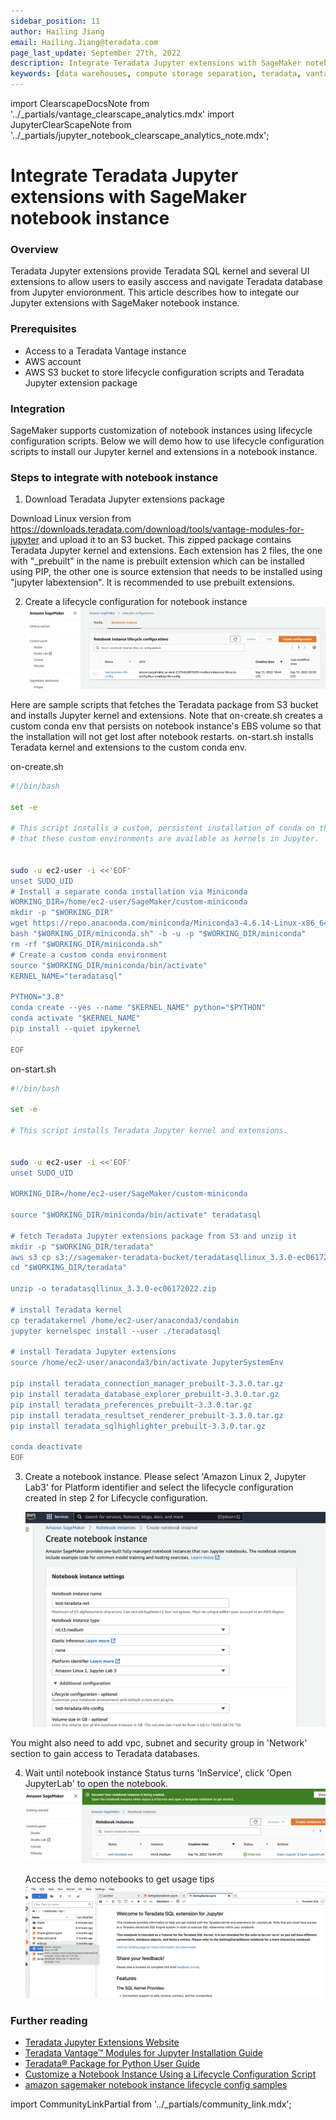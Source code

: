 ```yaml
---
sidebar_position: 11
author: Hailing Jiang
email: Hailing.Jiang@teradata.com
page_last_update: September 27th, 2022
description: Integrate Teradata Jupyter extensions with SageMaker notebook instance
keywords: [data warehouses, compute storage separation, teradata, vantage, cloud data platform, business intelligence, enterprise analytics, jupyter, teradatasql, ipython-sql, teradatasqlalchemy]
---
```


import ClearscapeDocsNote from '../_partials/vantage_clearscape_analytics.mdx'
import JupyterClearScapeNote from '../_partials/jupyter_notebook_clearscape_analytics_note.mdx';

# Integrate Teradata Jupyter extensions with SageMaker notebook instance


<JupyterClearScapeNote />

### Overview
Teradata Jupyter extensions provide Teradata SQL kernel and several UI extensions to allow users to easily asccess and navigate Teradata database from Jupyter envioronment. This article describes how to integate our Jupyter extensions with SageMaker notebook instance.

### Prerequisites


* Access to a Teradata Vantage instance
  <ClearscapeDocsNote />
* AWS account
* AWS S3 bucket to store lifecycle configuration scripts and Teradata Jupyter extension package

### Integration

SageMaker supports customization of notebook instances using lifecycle configuration scripts. Below we will demo how to use lifecycle configuration scripts to install our Jupyter kernel and extensions in a notebook instance.

### Steps to integrate with notebook instance

1. Download Teradata Jupyter extensions package

Download Linux version from https://downloads.teradata.com/download/tools/vantage-modules-for-jupyter and upload it to an S3 bucket. This zipped package contains Teradata Jupyter kernel and extensions. Each extension has 2 files, the one with "_prebuilt" in the name is prebuilt extension which can be installed using PIP, the other one is source extension that needs to be installed using "jupyter labextension". It is recommended to use prebuilt extensions.

2. Create a lifecycle configuration for notebook instance
![create a lifecycle configuration for notebook instance](../cloud-guides/images/integrate-teradata-jupyter-extensions-with-sagemaker/sagemaker.notebook.create.lifecycle.config.png)

Here are sample scripts that fetches the Teradata package from S3 bucket and installs Jupyter kernel and extensions. Note that on-create.sh creates a custom conda env that persists on notebook instance's EBS volume so that the installation will not get lost after notebook restarts. on-start.sh installs Teradata kernel and extensions to the custom conda env.

on-create.sh

``` bash , role="content-editable
#!/bin/bash
 
set -e
 
# This script installs a custom, persistent installation of conda on the Notebook Instance's EBS volume, and ensures
# that these custom environments are available as kernels in Jupyter.
 
 
sudo -u ec2-user -i <<'EOF'
unset SUDO_UID
# Install a separate conda installation via Miniconda
WORKING_DIR=/home/ec2-user/SageMaker/custom-miniconda
mkdir -p "$WORKING_DIR"
wget https://repo.anaconda.com/miniconda/Miniconda3-4.6.14-Linux-x86_64.sh -O "$WORKING_DIR/miniconda.sh"
bash "$WORKING_DIR/miniconda.sh" -b -u -p "$WORKING_DIR/miniconda"
rm -rf "$WORKING_DIR/miniconda.sh"
# Create a custom conda environment
source "$WORKING_DIR/miniconda/bin/activate"
KERNEL_NAME="teradatasql"
 
PYTHON="3.8"
conda create --yes --name "$KERNEL_NAME" python="$PYTHON"
conda activate "$KERNEL_NAME"
pip install --quiet ipykernel
 
EOF
```


on-start.sh

``` bash , role="content-editable"
#!/bin/bash
 
set -e
 
# This script installs Teradata Jupyter kernel and extensions.
 
 
sudo -u ec2-user -i <<'EOF'
unset SUDO_UID
 
WORKING_DIR=/home/ec2-user/SageMaker/custom-miniconda
 
source "$WORKING_DIR/miniconda/bin/activate" teradatasql
 
# fetch Teradata Jupyter extensions package from S3 and unzip it
mkdir -p "$WORKING_DIR/teradata"
aws s3 cp s3://sagemaker-teradata-bucket/teradatasqllinux_3.3.0-ec06172022.zip "$WORKING_DIR/teradata"
cd "$WORKING_DIR/teradata"
 
unzip -o teradatasqllinux_3.3.0-ec06172022.zip
 
# install Teradata kernel
cp teradatakernel /home/ec2-user/anaconda3/condabin
jupyter kernelspec install --user ./teradatasql
 
# install Teradata Jupyter extensions
source /home/ec2-user/anaconda3/bin/activate JupyterSystemEnv
 
pip install teradata_connection_manager_prebuilt-3.3.0.tar.gz
pip install teradata_database_explorer_prebuilt-3.3.0.tar.gz
pip install teradata_preferences_prebuilt-3.3.0.tar.gz
pip install teradata_resultset_renderer_prebuilt-3.3.0.tar.gz
pip install teradata_sqlhighlighter_prebuilt-3.3.0.tar.gz
 
conda deactivate
EOF
```

3. Create a notebook instance. Please select 'Amazon Linux 2, Jupyter Lab3' for Platform identifier and select the lifecycle configuration created in step 2 for Lifecycle configuration.

    ![Create notebook instance](../cloud-guides/images/integrate-teradata-jupyter-extensions-with-sagemaker/sagemaker.notebook.create.notebook.instance.png)

You might also need to add vpc, subnet and security group in 'Network' section to gain access to Teradata databases.

4. Wait until notebook instance Status turns 'InService', click 'Open JupyterLab' to open the notebook.
    ![Open notebook](../cloud-guides/images/integrate-teradata-jupyter-extensions-with-sagemaker/sagemaker.notebook.notebook.inservice.png)


    Access the demo notebooks to get usage tips
    ![access demo notebooks](../cloud-guides/images/integrate-teradata-jupyter-extensions-with-sagemaker/sagemaker.notebook.start.png)


### Further reading
* [Teradata Jupyter Extensions Website](https://teradata.github.io/jupyterextensions)
* [Teradata Vantage™ Modules for Jupyter Installation Guide](https://docs.teradata.com/r/KQLs1kPXZ02rGWaS9Ktoww/root)
* [Teradata® Package for Python User Guide](https://docs.teradata.com/r/1YKutX2ODdO9ppo_fnguTA/root)
* [Customize a Notebook Instance Using a Lifecycle Configuration Script](https://docs.aws.amazon.com/sagemaker/latest/dg/notebook-lifecycle-config.html)
* [amazon sagemaker notebook instance lifecycle config samples](https://github.com/aws-samples/amazon-sagemaker-notebook-instance-lifecycle-config-samples/blob/master/scripts/persistent-conda-ebs/on-create.sh)

import CommunityLinkPartial from '../_partials/community_link.mdx';

<CommunityLinkPartial />

